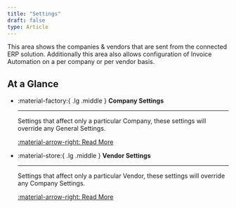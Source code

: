 ```yaml
---
title: "Settings"
draft: false
type: Article
---
```



This area shows the companies & vendors that are sent from the connected ERP solution. Additionally this area also allows configuration of Invoice Automation on a per company or per vendor basis.

## At a Glance

<div class="grid cards" markdown>
	
-   :material-factory:{ .lg .middle } __Company Settings__

    ---

    Settings that affect only a particular Company, these settings will override any General Settings.

    [:material-arrow-right: Read More](./company.md)
	
-   :material-store:{ .lg .middle } __Vendor Settings__

    ---

    Settings that affect only a particular Vendor, these settings will override any Company Settings.

    [:material-arrow-right: Read More](./supplier.md)

</div>